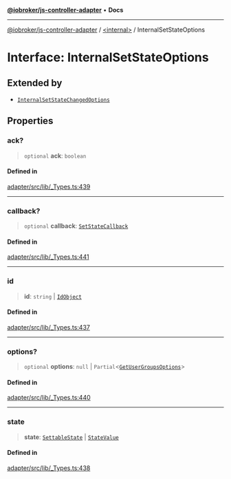 [**@iobroker/js-controller-adapter**](../../README.md) • **Docs**

***

[@iobroker/js-controller-adapter](../../globals.md) / [\<internal\>](../README.md) / InternalSetStateOptions

# Interface: InternalSetStateOptions

## Extended by

- [`InternalSetStateChangedOptions`](InternalSetStateChangedOptions.md)

## Properties

### ack?

> `optional` **ack**: `boolean`

#### Defined in

[adapter/src/lib/\_Types.ts:439](https://github.com/ioBroker/ioBroker.js-controller/blob/6e6387bb66b8177b201746ee5d7461396c3654ed/packages/adapter/src/lib/_Types.ts#L439)

***

### callback?

> `optional` **callback**: [`SetStateCallback`](../type-aliases/SetStateCallback.md)

#### Defined in

[adapter/src/lib/\_Types.ts:441](https://github.com/ioBroker/ioBroker.js-controller/blob/6e6387bb66b8177b201746ee5d7461396c3654ed/packages/adapter/src/lib/_Types.ts#L441)

***

### id

> **id**: `string` \| [`IdObject`](IdObject.md)

#### Defined in

[adapter/src/lib/\_Types.ts:437](https://github.com/ioBroker/ioBroker.js-controller/blob/6e6387bb66b8177b201746ee5d7461396c3654ed/packages/adapter/src/lib/_Types.ts#L437)

***

### options?

> `optional` **options**: `null` \| `Partial`\<[`GetUserGroupsOptions`](GetUserGroupsOptions.md)\>

#### Defined in

[adapter/src/lib/\_Types.ts:440](https://github.com/ioBroker/ioBroker.js-controller/blob/6e6387bb66b8177b201746ee5d7461396c3654ed/packages/adapter/src/lib/_Types.ts#L440)

***

### state

> **state**: [`SettableState`](../type-aliases/SettableState.md) \| [`StateValue`](../type-aliases/StateValue.md)

#### Defined in

[adapter/src/lib/\_Types.ts:438](https://github.com/ioBroker/ioBroker.js-controller/blob/6e6387bb66b8177b201746ee5d7461396c3654ed/packages/adapter/src/lib/_Types.ts#L438)
